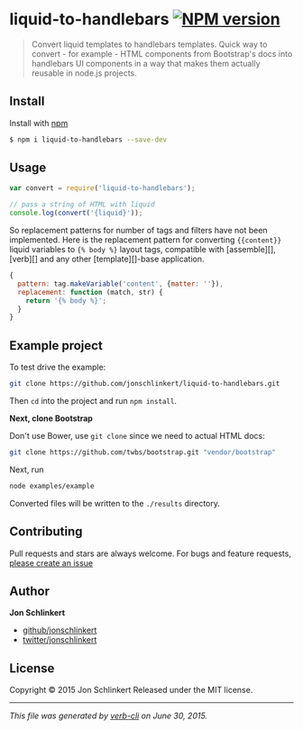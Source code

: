 # liquid-to-handlebars [![NPM version](https://badge.fury.io/js/liquid-to-handlebars.svg)](http://badge.fury.io/js/liquid-to-handlebars)

> Convert liquid templates to handlebars templates. Quick way to convert - for example - HTML components from Bootstrap's docs into handlebars UI components in a way that makes them actually reusable in node.js projects.

## Install

Install with [npm](https://www.npmjs.com/)

```sh
$ npm i liquid-to-handlebars --save-dev
```

## Usage

```js
var convert = require('liquid-to-handlebars');

// pass a string of HTML with liquid
console.log(convert('{liquid}'));
```

So replacement patterns for number of tags and filters have not been implemented. Here is the replacement pattern for converting `{{content}}` liquid variables to `{% body %}` layout tags, compatible with [assemble][], [verb][] and any other [template][]-base application.

```js
{
  pattern: tag.makeVariable('content', {matter: ''}),
  replacement: function (match, str) {
    return '{% body %}';
  }
}
```

## Example project

To test drive the example:

```bash
git clone https://github.com/jonschlinkert/liquid-to-handlebars.git
```

Then `cd` into the project and run `npm install`.

**Next, clone Bootstrap**

Don't use Bower, use `git clone` since we need to actual HTML docs:

```bash
git clone https://github.com/twbs/bootstrap.git "vendor/bootstrap"
```

Next, run

```bash
node examples/example
```

Converted files will be written to the `./results` directory.

## Contributing

Pull requests and stars are always welcome. For bugs and feature requests, [please create an issue](https://github.com/jonschlinkert/liquid-to-handlebars/issues/new)

## Author

**Jon Schlinkert**

+ [github/jonschlinkert](https://github.com/jonschlinkert)
+ [twitter/jonschlinkert](http://twitter.com/jonschlinkert)

## License

Copyright © 2015 Jon Schlinkert
Released under the MIT license.

***

_This file was generated by [verb-cli](https://github.com/assemble/verb-cli) on June 30, 2015._
